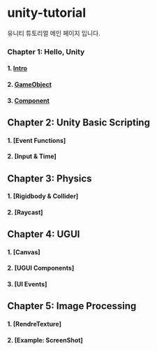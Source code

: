 # unity-tutorial
유니티 튜토리얼 메인 페이지 입니다.

### Chapter 1: Hello, Unity
#### 1. [Intro](Ch1_HelloUnity/1_Intro.md)
#### 2. [GameObject](Ch1_HelloUnity/2_GameObject.md)
#### 3. [Component](Ch1_HelloUnity/3_Component.md)

## Chapter 2: Unity Basic Scripting
#### 1. [Event Functions]
#### 2. [Input & Time]

## Chapter 3: Physics
#### 1. [Rigidbody & Collider]
#### 2. [Raycast]

## Chapter 4: UGUI
#### 1. [Canvas]
#### 2. [UGUI Components]
#### 3. [UI Events]

## Chapter 5: Image Processing
#### 1. [RendreTexture]
#### 2. [Example: ScreenShot]
